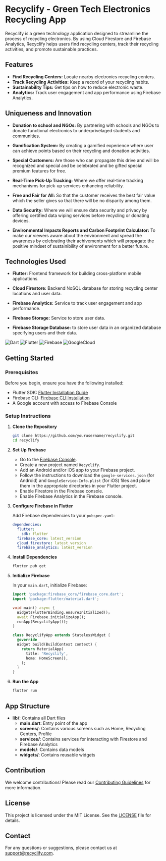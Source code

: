 # Recyclify - Green Tech Electronics Recycling App

Recyclify is a green technology application designed to streamline the process of recycling electronics. By using Cloud Firestore and Firebase Analytics, Recyclify helps users find recycling centers, track their recycling activities, and promote sustainable practices.

## Features

- **Find Recycling Centers:** Locate nearby electronics recycling centers.
- **Track Recycling Activities:** Keep a record of your recycling habits.
- **Sustainability Tips:** Get tips on how to reduce electronic waste.
- **Analytics:** Track user engagement and app performance using Firebase Analytics.

## Uniqueness and Innovation

- **Donation to school and NGOs:** By partnering with schools and NGOs to donate functional electronics to underprivelaged students and communities.

- **Gamification System:** By creating a gamified experience where user can achieve points based on their recycling and donation activities.

- **Special Customers:** Are those who can propagate this drive and will be recognized and special and be celebrated and be gifted special premium features for free.

- **Real-Time Pick-Up Tracking:** Where we offer real-time tracking mechanisms for pick-up services enhancing reliability.

- **Free and Fair for All:** So that the customer receives the best fair value which the seller gives so that there will be no disparity among them.

- **Data Security:** Where we will ensure data security and privacy by offering certified data wiping services before recycling or donating devices.

- **Environmental Impacts Reports and Carbon Footprint Calculator:** To make our viewers aware about the environment and spread the awareness by celebrating their achivements which will propagate the positive mindset of sustainibility of environment for a better future.

## Technologies Used

- **Flutter:** Frontend framework for building cross-platform mobile applications.
- **Cloud Firestore:** Backend NoSQL database for storing recycling center locations and user data.
- **Firebase Analytics:** Service to track user engagement and app performance.

- **Firebase Storage:** Service to store user data.

- **Firebase Storage Database:**  to store user data in an organized database specifying users and their data.

![Dart](https://img.shields.io/badge/Dart-121212?style=for-the-badge&logo=dart&logoColor=cyan)
![Flutter](https://img.shields.io/badge/Flutter-121212?style=for-the-badge&logo=flutter&logoColor=cyan)
![Firebase](https://img.shields.io/badge/Firebase-121212?style=for-the-badge&logo=firebase&logoColor=yellow)
![GoogleCloud](https://img.shields.io/badge/GoogleCloud-121212?style=for-the-badge&logo=googlecloud&logoColor=white)
## Getting Started

### Prerequisites

Before you begin, ensure you have the following installed:

- Flutter SDK: [Flutter Installation Guide](https://flutter.dev/docs/get-started/install)
- Firebase CLI: [Firebase CLI Installation](https://firebase.google.com/docs/cli#install_the_firebase_cli)
- A Google account with access to Firebase Console

### Setup Instructions

1. **Clone the Repository**

    ```bash
    git clone https://github.com/yourusername/recyclify.git
    cd recyclify
    ```

2. **Set Up Firebase**

    - Go to the [Firebase Console](https://console.firebase.google.com/).
    - Create a new project named `Recyclify`.
    - Add an Android and/or iOS app to your Firebase project.
    - Follow the instructions to download the `google-services.json` (for Android) and `GoogleService-Info.plist` (for iOS) files and place them in the appropriate directories in your Flutter project.
    - Enable Firestore in the Firebase console.
    - Enable Firebase Analytics in the Firebase console.

3. **Configure Firebase in Flutter**

    Add Firebase dependencies to your `pubspec.yaml`:

    ```yaml
    dependencies:
      flutter:
        sdk: flutter
      firebase_core: latest_version
      cloud_firestore: latest_version
      firebase_analytics: latest_version
    ```

4. **Install Dependencies**

    ```bash
    flutter pub get
    ```

5. **Initialize Firebase**

    In your `main.dart`, initialize Firebase:

    ```dart
    import 'package:firebase_core/firebase_core.dart';
    import 'package:flutter/material.dart';

    void main() async {
      WidgetsFlutterBinding.ensureInitialized();
      await Firebase.initializeApp();
      runApp(RecyclifyApp());
    }

    class RecyclifyApp extends StatelessWidget {
      @override
      Widget build(BuildContext context) {
        return MaterialApp(
          title: 'Recyclify',
          home: HomeScreen(),
        );
      }
    }
    ```

6. **Run the App**

    ```bash
    flutter run
    ```

## App Structure

- **lib/**: Contains all Dart files
  - **main.dart**: Entry point of the app
  - **screens/**: Contains various screens such as Home, Recycling Centers, Profile
  - **services/**: Contains services for interacting with Firestore and Firebase Analytics
  - **models/**: Contains data models
  - **widgets/**: Contains reusable widgets

## Contribution

We welcome contributions! Please read our [Contributing Guidelines](CONTRIBUTING.md) for more information.

## License

This project is licensed under the MIT License. See the [LICENSE](LICENSE) file for details.

## Contact

For any questions or suggestions, please contact us at support@recyclify.com.

